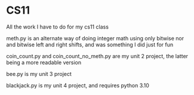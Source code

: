# CS11
All the work I have to do for my cs11 class

meth.py is an alternate way of doing integer math using only bitwise nor and bitwise left and right shifts, and was something I did just for fun

coin_count.py and coin_count_no_meth.py are my unit 2 project, the latter being a more readable version

bee.py is my unit 3 project

blackjack.py is my unit 4 project, and requires python 3.10
